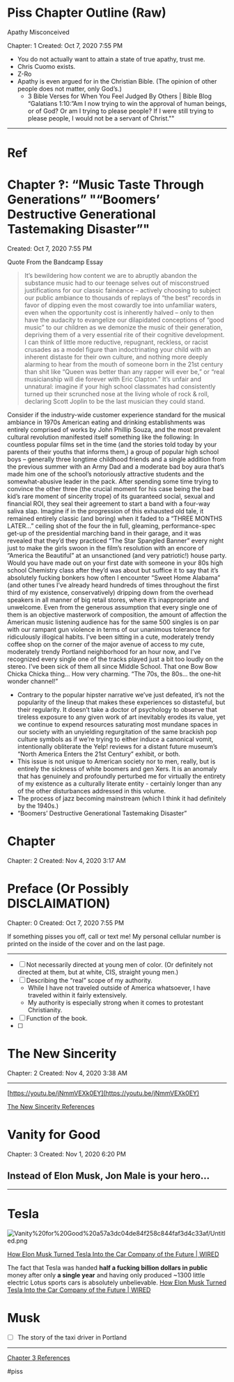 # Piss Chapter Outline (Raw)
Apathy Misconceived

Chapter: 1
Created: Oct 7, 2020 7:55 PM

- You do not actually want to attain a state of true apathy, trust me.
- Chris Cuomo exists.
- Z-Ro
- Apathy is even argued for in the Christian Bible. (The opinion of other people does not matter, only God’s.)
    - 3 Bible Verses for When You Feel Judged By Others | Bible Blog “Galatians 1:10:”Am I now trying to win the approval of human beings, or of God? Or am I trying to please people? If I were still trying to please people, I would not be a servant of Christ.""

- - - -

# Ref
# Chapter ‽: “Music Taste Through Generations” "“Boomers’ Destructive Generational Tastemaking Disaster”"

Created: Oct 7, 2020 7:55 PM

Quote From the Bandcamp Essay

> It’s bewildering how content we are to abruptly abandon the substance music had to our teenage selves out of misconstrued justifications for our classic fainéance – actively choosing to subject our public ambiance to thousands of replays of “the best” records in favor of dipping even the most cowardly toe into unfamiliar waters, even when the opportunity cost is inherently halved – only to then have the audacity to evangelize our dilapidated conceptions of “good music” to our children as we demonize the music of their generation, depriving them of a very essential rite of their cognitive development. I can think of little more reductive, repugnant, reckless, or racist crusades as a model figure than indoctrinating your child with an inherent distaste for their own culture, and nothing more deeply alarming to hear from the mouth of someone born in the 21st century than shit like “Queen was better than any rapper will ever be,” or “real musicianship will die forever with Eric Clapton.” It’s unfair and unnatural: imagine if your high school classmates had consistently turned up their scrunched nose at the living whole of rock & roll, declaring Scott Joplin to be the last musician they could stand.  

Consider if the industry-wide customer experience standard for the musical ambiance in 1970s American eating and drinking establishments was entirely comprised of works by John Phillip Souza, and the most prevalent cultural revolution manifested itself something like the following: In countless popular films set in the time (and the stories told today by your parents of their youths that informs them,) a group of popular high school boys – generally three longtime childhood friends and a single addition from the previous summer with an Army Dad and a moderate bad boy aura that’s made him one of the school’s notoriously attractive students and the somewhat-abusive leader in the pack. After spending some time trying to convince the other three (the crucial moment for his case being the bad kid’s rare moment of sincerity trope) of its guaranteed social, sexual and financial ROI, they seal their agreement to start a band with a four-way saliva slap. Imagine if in the progression of this exhausted old tale, it remained entirely classic (and boring) when it faded to a “THREE MONTHS LATER…” ceiling shot of the four the in full, gleaming, performance-spec get-up of the presidential marching band in their garage, and it was revealed that they’d they practiced “The Star Spangled Banner” every night just to make the girls swoon in the film’s resolution with an encore of “America the Beautiful” at an unsanctioned (and very patriotic!) house party. Would you have made out on your first date with someone in your 80s high school Chemistry class after they’d was about but suffice it to say that it’s absolutely fucking bonkers how often I encounter “Sweet Home Alabama” (and other tunes I’ve already heard hundreds of times throughout the first third of my existence, conservatively) dripping down from the overhead speakers in all manner of big retail stores, where it’s inappropriate and unwelcome. Even from the generous assumption that every single one of them is an objective masterwork of composition, the amount of affection the American music listening audience has for the same 500 singles is on par with our rampant gun violence in terms of our unanimous tolerance for ridiculously illogical habits. I’ve been sitting in a cute, moderately trendy coffee shop on the corner of the major avenue of access to my cute, moderately trendy Portland neighborhood for an hour now, and I’ve recognized every single one of the tracks played just a bit too loudly on the stereo. I’ve been sick of them all since Middle School. That one Bow Bow Chicka Chicka thing… How very charming. “The 70s, the 80s… the one-hit wonder channel!”

- Contrary to the popular hipster narrative we’ve just defeated, it’s not the popularity of the lineup that makes these experiences so distasteful, but their regularity. It doesn’t take a doctor of psychology to observe that tireless exposure to any given work of art inevitably erodes its value, yet we continue to expend resources saturating most mundane spaces in our society with an unyielding regurgitation of the same brackish pop culture symbols as if we’re trying to either induce a canonical vomit, intentionally obliterate the Yelp! reviews for a distant future museum’s “North America Enters the 21st Century” exhibit, or both.
- This issue is not unique to American society nor to men, really, but is entirely the sickness of white boomers and gen Xers. It is an anomaly that has genuinely and profoundly perturbed me for virtually the entirety of my existence as a culturally literate entity - certainly longer than any of the other disturbances addressed in this volume.
- The process of jazz becoming mainstream (which I think it had definitely by the 1940s.)
- “Boomers’ Destructive Generational Tastemaking Disaster”
# Chapter

Chapter: 2
Created: Nov 4, 2020 3:17 AM
# Preface (Or Possibly DISCLAIMATION)

Chapter: 0
Created: Oct 7, 2020 7:55 PM

If something pisses you off, call or text me! My personal cellular number is printed on the inside of the cover and on the last page.

- - - -

- [ ]  Not necessarily directed at young men of color. (Or definitely not directed at them, but at white, CIS, straight young men.)
- [ ]  Describing the “real” scope of my authority.
    - While I have not traveled outside of America whatsoever, I have traveled within it fairly extensively.
    - My authority is especially strong when it comes to protestant Christianity.
- [ ]  Function of the book.
- [ ]
# The New Sincerity

Chapter: 2
Created: Nov 4, 2020 3:38 AM

- - - -

[https://youtu.be/jNmmVEXk0EY](https://youtu.be/jNmmVEXk0EY)

[The New Sincerity References](The%20New%20Sincerity%2015be62fa10194e4db0cf70e8ea84fba2/The%20New%20Sincerity%20References%2031a2dd7faf2e421b848f7e4a84762d2e.csv)
# Vanity for Good

Chapter: 3
Created: Nov 1, 2020 6:20 PM

## Instead of Elon Musk, Jon Male is your hero...

- - - -

# Tesla

![Vanity%20for%20Good%20a57a3dc04de84f258c844faf3d4c33af/Untitled.png](Vanity%20for%20Good%20a57a3dc04de84f258c844faf3d4c33af/Untitled.png)

[How Elon Musk Turned Tesla Into the Car Company of the Future | WIRED](Vanity%20for%20Good%20a57a3dc04de84f258c844faf3d4c33af/Chapter%203%20References%20b4c5a616d7524b2a807cb5e320c87082/How%20Elon%20Musk%20Turned%20Tesla%20Into%20the%20Car%20Company%20of%20e57d045c58924ad6b397e95199f3296a.md) 

The fact that Tesla was handed **half a fucking billion dollars in public** money after only **a single year** and having only produced ~1300 little electric Lotus sports cars is absolutely unbelievable. [How Elon Musk Turned Tesla Into the Car Company of the Future | WIRED](Vanity%20for%20Good%20a57a3dc04de84f258c844faf3d4c33af/Chapter%203%20References%20b4c5a616d7524b2a807cb5e320c87082/How%20Elon%20Musk%20Turned%20Tesla%20Into%20the%20Car%20Company%20of%20e57d045c58924ad6b397e95199f3296a.md) 

# Musk

- [ ]  The story of the taxi driver in Portland

- - - -

[Chapter 3 References](Vanity%20for%20Good%20a57a3dc04de84f258c844faf3d4c33af/Chapter%203%20References%20b4c5a616d7524b2a807cb5e320c87082.csv)

#piss